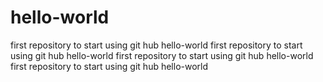 # hello-world
first repository to start using git hub
 hello-world
first repository to start using git hub
 hello-world
first repository to start using git hub
 hello-world
first repository to start using git hub
 hello-world
<html>

